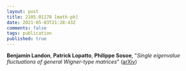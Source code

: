 ```yaml
---
layout: post
title: 2105.01178 [math-ph]
date: 2021-05-03T21:28:43Z
comments: false
tags: publication
published: true
---
```


<b>Benjamin Landon</b>, <b>Patrick Lopatto</b>, <b>Philippe Sosoe</b>, "<i>Single eigenvalue fluctuations of general Wigner-type matrices</i>" ([arXiv](http://arxiv.org/abs/2105.01178v1))
